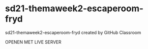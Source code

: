 # sd21-themaweek2-escaperoom-fryd
sd21-themaweek2-escaperoom-fryd created by GitHub Classroom

OPENEN MET LIVE SERVER
